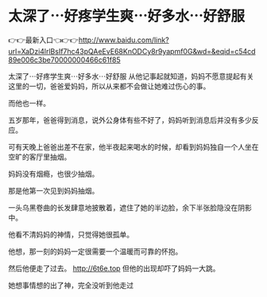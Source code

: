 # 太深了⋯好疼学生爽⋯好多水⋯好舒服

👉👉最新入口👈👉👉http://www.baidu.com/link?url=XaDzi4lrlBsIf7hc43pQAeEvE68KnODCy8r9yapmf0G&wd=&eqid=c54cd89e006c3be70000000466c61f85

太深了⋯好疼学生爽⋯好多水⋯好舒服
从他记事起就知道，妈妈不愿意提起有关这里的一切，爸爸爱妈妈，所以从来都不会做让她难过伤心的事。

而他也一样。

五岁那年，爸爸得到消息，说外公身体有些不好了，妈妈听到消息后并没有多少反应。

可有天晚上爸爸出差不在家，他半夜起来喝水的时候，却看到妈妈独自一个人坐在空旷的客厅里抽烟。

妈妈没有烟瘾，也很少抽烟。

那是他第一次见到妈妈抽烟。

一头乌黑卷曲的长发肆意地披散着，遮住了她的半边脸，余下半张脸隐没在阴影中。

他看不清妈妈的神情，只觉得她很孤单。

他想，那一刻的妈妈一定很需要一个温暖而可靠的怀抱。

然后他便走了过去。
http://6t6e.top
但他的出现却吓了妈妈一大跳。

她想事情想的出了神，完全没听到他走过
